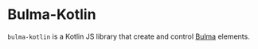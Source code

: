 # Bulma-Kotlin

`bulma-kotlin` is a Kotlin JS library that create and control [Bulma](https://bulma.io) elements.
